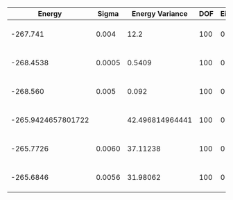 | Energy             | Sigma  | Energy Variance | DOF | Einf | Method                                | Reference |
|--------------------|--------|-----------------|-----|------|---------------------------------------|-----------|
| -267.741           | 0.004  | 12.2            | 100 | 0    | VMC with fermions (flux+neel+Jastrow) | TODO: ask Francesco |
| -268.4538          | 0.0005 | 0.5409          | 100 | 0    | RNN                                   | TODO: own code (RNN) |
| -268.560           | 0.005  | 0.092           | 100 | 0    | RNN + translational symmetry          | TODO: own code (RNN) |
| -265.9424657801722 |        | 42.496814964441 | 100 | 0    | DMRG (bond dimension = 1024)          | TODO: own code (DMRG) |
| -265.7726          | 0.0060 | 37.11238        | 100 | 0    | RBM (alpha = 1)                       | TODO: own code (RBM) |
| -265.6846          | 0.0056 | 31.98062        | 100 | 0    | Jastrow baseline                      | TODO: own code (Jastrow) |
